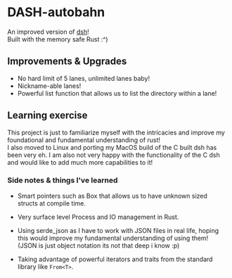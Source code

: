 # DASH-autobahn
An improved version of [dsh](https://github.com/leeian1011/dsh.git)!<br>
Built with the memory safe Rust :^)

## Improvements & Upgrades
- No hard limit of 5 lanes, unlimited lanes baby!
- Nickname-able lanes!
- Powerful list function that allows us to list the directory within a lane!

## Learning exercise
This project is just to familiarize myself with the intricacies and improve
my foundational and fundamental understanding of rust!<br>
I also moved to Linux and porting my MacOS build of the C built dsh has been very eh.
I am also not very happy with the functionality of the C dsh and would like
to add much more capabilities to it!

### Side notes & things I've learned

- Smart pointers such as Box that allows us to have unknown sized structs
at compile time.

- Very surface level Process and IO management in Rust.

- Using serde_json as I have to work with JSON files in real life, hoping
this would improve my fundamental understanding of using them! (JSON is
just object notation its not that deep i know :p)

- Taking advantage of powerful iterators and traits from the standard
library like `From<T>`.

